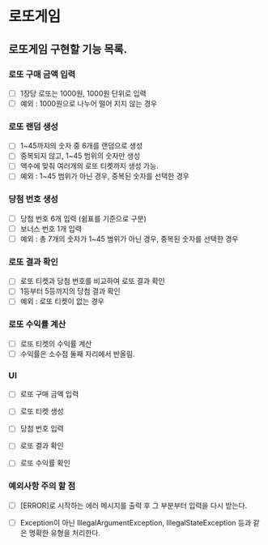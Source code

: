 # 로또게임

## 로또게임 구현할 기능 목록.

### 로또 구매 금액 입력
- [ ] 1장당 로또는 1000원, 1000원 단위로 입력
- [ ] 예외 : 1000원으로 나누어 떨어 지지 않는 경우

### 로또 랜덤 생성
- [ ] 1~45까지의 숫자 중 6개를 랜덤으로 생성
- [ ] 중복되지 않고, 1~45 범위의 숫자만 생성
- [ ] 액수에 맞춰 여러개의 로또 티켓까지 생성 가능.
- [ ] 예외 : 1~45 범위가 아닌 경우, 중복된 숫자를 선택한 경우

### 당첨 번호 생성
- [ ] 당첨 번호 6개 입력 (쉼표를 기준으로 구분)
- [ ] 보너스 번호 1개 입력
- [ ] 예외 : 총 7개의 숫자가 1~45 범위가 아닌 경우, 중복된 숫자를 선택한 경우

### 로또 결과 확인
- [ ] 로또 티켓과 당첨 번호를 비교하여 로또 결과 확인
- [ ] 1등부터 5등까지의 당첨 결과 확인
- [ ] 예외 : 로또 티켓이 없는 경우

### 로또 수익률 계산
- [ ] 로또 티켓의 수익률 계산
- [ ] 수익률은 소수점 둘째 자리에서 반올림.

### UI
- [ ] 로또 구매 금액 입력
- [ ] 로또 티켓 생성
- [ ] 당첨 번호 입력
- [ ] 로또 결과 확인
- [ ] 로또 수익률 확인


### 예외사항 주의 할 점
- [ ] [ERROR]로 시작하는 에러 메시지를 출력 후 그 부분부터 입력을 다시 받는다.
- [ ] Exception이 아닌 IllegalArgumentException, IllegalStateException 등과 같은 명확한 유형을 처리한다.



